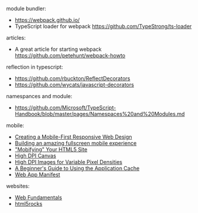 
module bundler:
* https://webpack.github.io/
* TypeScript loader for webpack https://github.com/TypeStrong/ts-loader

articles:
* A great article for starting webpack https://github.com/petehunt/webpack-howto 

reflection in typescript:
* https://github.com/rbuckton/ReflectDecorators
* https://github.com/wycats/javascript-decorators

namespances and module:
* https://github.com/Microsoft/TypeScript-Handbook/blob/master/pages/Namespaces%20and%20Modules.md

mobile:
* [Creating a Mobile-First Responsive Web Design](http://www.html5rocks.com/en/mobile/responsivedesign/)
* [Building an amazing fullscreen mobile experience](http://www.html5rocks.com/en/mobile/fullscreen/)
* ["Mobifying" Your HTML5 Site](http://www.html5rocks.com/en/mobile/mobifying/)
* [High DPI Canvas](http://www.html5rocks.com/en/tutorials/canvas/hidpi/)
* [High DPI Images for Variable Pixel Densities](http://www.html5rocks.com/en/mobile/high-dpi/)
* [A Beginner's Guide to Using the Application Cache](http://www.html5rocks.com/en/tutorials/appcache/beginner/)
* [Web App Manifest](https://w3c.github.io/manifest/)

websites:
* [Web Fundamentals](https://developers.google.com/web/fundamentals/)
* [html5rocks](http://www.html5rocks.com/)
